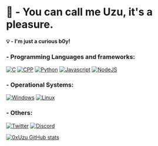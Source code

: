 <h1> 🧞 - You can call me Uzu, it's a pleasure. </h1>
<h4> 💡 - I'm just a curious b0y! </h4>

<h3> - Programming Languages and frameworks: </h3>

[![C](https://img.shields.io/badge/C-00599C?style=for-the-badge&logo=c&logoColor=white)](https://pt.wikipedia.org/wiki/C_(linguagem_de_programa%C3%A7%C3%A3o))
[![CPP](https://img.shields.io/badge/C%2B%2B-00599C?style=for-the-badge&logo=c%2B%2B&logoColor=white)](https://pt.wikipedia.org/wiki/C%2B%2B)
[![Python](https://img.shields.io/badge/Python-14354C?style=for-the-badge&logo=python&logoColor=white)](https://en.wikipedia.org/wiki/Python_(programming_language))
[![Javascript](https://img.shields.io/badge/JavaScript-F7DF1E?style=for-the-badge&logo=javascript&logoColor=black)](https://pt.wikipedia.org/wiki/JavaScript)
[![NodeJS](https://img.shields.io/badge/Node.js-43853D?style=for-the-badge&logo=node.js&logoColor=white)](https://nodejs.org)

<h3> - Operational Systems: </h3>

[![Windows](https://img.shields.io/badge/Windows-0078D6?style=for-the-badge&logo=windows&logoColor=white)](https://www.microsoft.com/en-us/corporate-responsibility)
[![Linux](https://img.shields.io/badge/Linux-FCC624?style=for-the-badge&logo=linux&logoColor=black)](https://linux.org/)

<h3> - Others: </h3>

[![Twitter](https://img.shields.io/badge/Twitter-1DA1F2?style=for-the-badge&logo=twitter&logoColor=white)](https://twitter.com/bossalistener)
[![Discord](https://img.shields.io/badge/Discord-7289DA?style=for-the-badge&logo=discord&logoColor=white)](https://discord.gg/K9tDMkrQCS)

[![0xUzu GitHub stats](https://github-readme-stats.vercel.app/api?username=0xUzu)](https://github.com/0xUzu)
